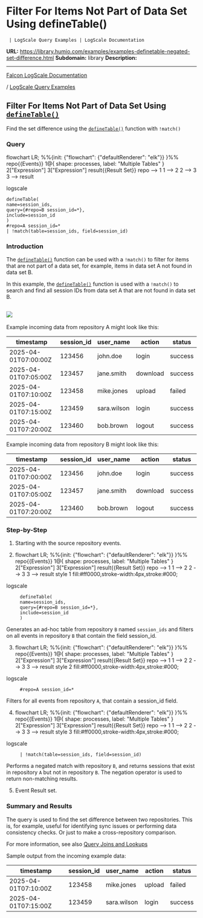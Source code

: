 # Filter For Items Not Part of Data Set Using defineTable()

     | LogScale Query Examples | LogScale Documentation

**URL:** https://library.humio.com/examples/examples-definetable-negated-set-difference.html
**Subdomain:** library
**Description:** 

---

[Falcon LogScale Documentation](https://library.humio.com)

/ [LogScale Query Examples](examples.html)

## Filter For Items Not Part of Data Set Using [`defineTable()`](https://library.humio.com/data-analysis/functions-definetable.html)

Find the set difference using the [`defineTable()`](https://library.humio.com/data-analysis/functions-definetable.html) function with `!match()`

### Query

flowchart LR; %%{init: {"flowchart": {"defaultRenderer": "elk"}} }%% repo{{Events}} 1@{ shape: processes, label: "Multiple Tables" } 2["Expression"] 3["Expression"] result{{Result Set}} repo --> 1 1 --> 2 2 --> 3 3 --> result

logscale
    
    
    defineTable(
    name=session_ids,
    query={#repo=B session_id=*},
    include=session_id
    )
    #repo=A session_id=*
    | !match(table=session_ids, field=session_id)

### Introduction

The [`defineTable()`](https://library.humio.com/data-analysis/functions-definetable.html) function can be used with a `!match()` to filter for items that are not part of a data set, for example, items in data set A not found in data set B. 

In this example, the [`defineTable()`](https://library.humio.com/data-analysis/functions-definetable.html) function is used with a `!match()` to search and find all session IDs from data set A that are not found in data set B. 

![](images/venn-seta-not-setb.png)  
---  
  
Example incoming data from repository A might look like this: 

timestamp| session_id| user_name| action| status  
---|---|---|---|---  
2025-04-01T07:00:00Z| 123456| john.doe| login| success  
2025-04-01T07:05:00Z| 123457| jane.smith| download| success  
2025-04-01T07:10:00Z| 123458| mike.jones| upload| failed  
2025-04-01T07:15:00Z| 123459| sara.wilson| login| success  
2025-04-01T07:20:00Z| 123460| bob.brown| logout| success  
  
Example incoming data from repository B might look like this: 

timestamp| session_id| user_name| action| status  
---|---|---|---|---  
2025-04-01T07:00:00Z| 123456| john.doe| login| success  
2025-04-01T07:05:00Z| 123457| jane.smith| download| success  
2025-04-01T07:20:00Z| 123460| bob.brown| logout| success  
  
### Step-by-Step

  1. Starting with the source repository events.

  2. flowchart LR; %%{init: {"flowchart": {"defaultRenderer": "elk"}} }%% repo{{Events}} 1@{ shape: processes, label: "Multiple Tables" } 2["Expression"] 3["Expression"] result{{Result Set}} repo --> 1 1 --> 2 2 --> 3 3 --> result style 1 fill:#ff0000,stroke-width:4px,stroke:#000;

logscale
         
         defineTable(
         name=session_ids,
         query={#repo=B session_id=*},
         include=session_id
         )

Generates an ad-hoc table from repository `B` named `session_ids` and filters on all events in repository `B` that contain the field session_id. 

  3. flowchart LR; %%{init: {"flowchart": {"defaultRenderer": "elk"}} }%% repo{{Events}} 1@{ shape: processes, label: "Multiple Tables" } 2["Expression"] 3["Expression"] result{{Result Set}} repo --> 1 1 --> 2 2 --> 3 3 --> result style 2 fill:#ff0000,stroke-width:4px,stroke:#000;

logscale
         
         #repo=A session_id=*

Filters for all events from repository `A`, that contain a session_id field. 

  4. flowchart LR; %%{init: {"flowchart": {"defaultRenderer": "elk"}} }%% repo{{Events}} 1@{ shape: processes, label: "Multiple Tables" } 2["Expression"] 3["Expression"] result{{Result Set}} repo --> 1 1 --> 2 2 --> 3 3 --> result style 3 fill:#ff0000,stroke-width:4px,stroke:#000;

logscale
         
         | !match(table=session_ids, field=session_id)

Performs a negated match with repository `B`, and returns sessions that exist in repository `A` but not in repository `B`. The negation operator is used to return non-matching results. 

  5. Event Result set.




### Summary and Results

The query is used to find the set difference between two repositories. This is, for example, useful for identifying sync issues or performing data consistency checks. Or just to make a cross-repository comparison. 

For more information, see also [Query Joins and Lookups](https://library.humio.com/data-analysis/query-joins.html)

Sample output from the incoming example data: 

timestamp| session_id| user_name| action| status  
---|---|---|---|---  
2025-04-01T07:10:00Z| 123458| mike.jones| upload| failed  
2025-04-01T07:15:00Z| 123459| sara.wilson| login| success
